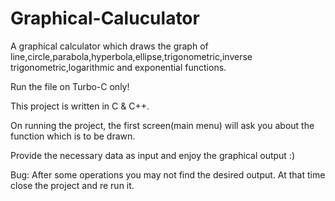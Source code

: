 # Graphical-Caluculator
A graphical calculator which draws the graph of line,circle,parabola,hyperbola,ellipse,trigonometric,inverse trigonometric,logarithmic and exponential functions.

Run the file on Turbo-C only!

This project is written in C & C++.

On running the project, the first screen(main menu) will ask you about the function which is to be drawn.

Provide the necessary data as input and enjoy the graphical output :)

Bug: After some operations you may not find the desired output. At that time close the project and re run it.

